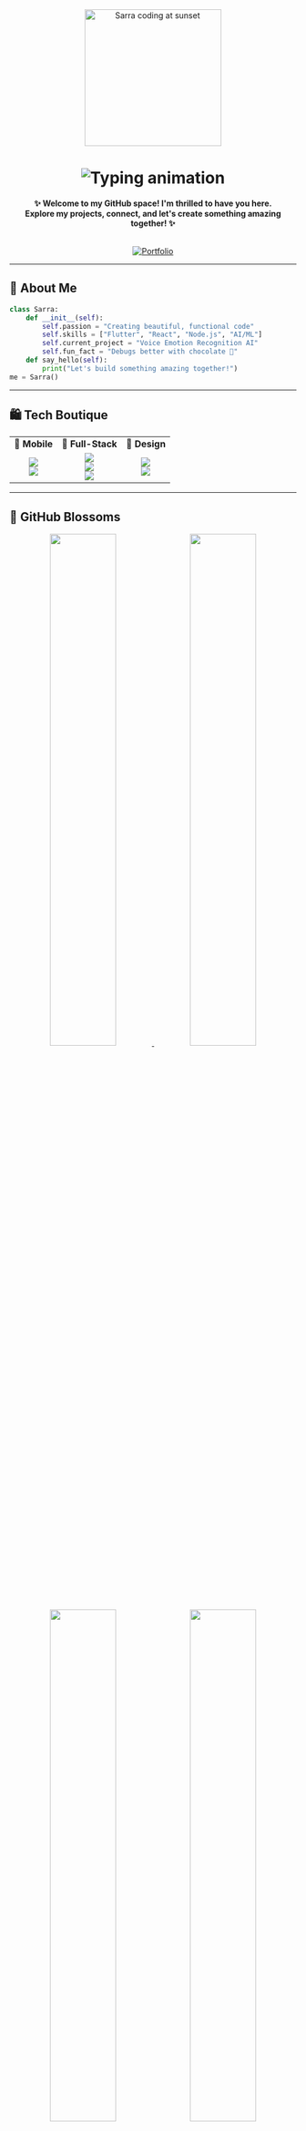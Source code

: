 <div align="center">
  <img height="240" src="https://i.postimg.cc/7YzGnsXw/code-pc-with-sunset.gif" alt="Sarra coding at sunset" />
</div>

<h1 align="center">
  <img src="https://readme-typing-svg.demolab.com?font=Fira+Code&size=30&duration=4000&pause=1000&color=FF9EB5&center=true&vCenter=true&width=500&lines=🌸+Hello%2C+I'm+Sarra;💻+Full-Stack+Developer;🎀+UI%2FUX+Enthusiast;✨+Turning+Ideas+Into+Reality" alt="Typing animation" />
</h1>

<div align="center">

  <!-- 🌷 Greeting Message -->
  <b>✨ Welcome to my GitHub space! I'm thrilled to have you here.<br>
  Explore my projects, connect, and let's create something amazing together! ✨</b>
  <br><br>

  <a href="https://sarra-zerguerras-portfolio.vercel.app/" target="_blank">
    <img src="https://img.shields.io/badge/My%20Portfolio-FF9EB5?style=for-the-badge&logo=vercel&logoColor=white" alt="Portfolio" />
  </a>
</div>

---

## 💝 About Me

```python
class Sarra:
    def __init__(self):
        self.passion = "Creating beautiful, functional code"
        self.skills = ["Flutter", "React", "Node.js", "AI/ML"]
        self.current_project = "Voice Emotion Recognition AI"
        self.fun_fact = "Debugs better with chocolate 🍫"
    def say_hello(self):
        print("Let's build something amazing together!")
me = Sarra()
```

---

## 🛍️ Tech Boutique

<div align="center">

<table>
  <tr>
    <td align="center"><b>📱 Mobile</b></td>
    <td align="center"><b>🌸 Full-Stack</b></td>
    <td align="center"><b>🎀 Design</b></td>
  </tr>
  <tr>
    <td align="center">
      <img src="https://img.shields.io/badge/Flutter-FF9EB5?style=for-the-badge&logo=flutter&logoColor=white" /><br>
      <img src="https://img.shields.io/badge/Dart-8ED3B2?style=for-the-badge&logo=dart&logoColor=white" />
    </td>
    <td align="center">
      <img src="https://img.shields.io/badge/React-FFC0CB?style=for-the-badge&logo=react&logoColor=61DAFB" /><br>
      <img src="https://img.shields.io/badge/Node.js-8ED3B2?style=for-the-badge&logo=node.js&logoColor=white" /><br>
      <img src="https://img.shields.io/badge/Spring-FF9EB5?style=for-the-badge&logo=spring&logoColor=white" />
    </td>
    <td align="center">
      <img src="https://img.shields.io/badge/Figma-FF9EB5?style=for-the-badge&logo=figma&logoColor=white" /><br>
      <img src="https://img.shields.io/badge/Canva-8ED3B2?style=for-the-badge&logo=canva&logoColor=white" />
    </td>
  </tr>
</table>

</div>

---

## 🌸 GitHub Blossoms

<div align="center">
  <a href="https://github.com/sarrazer24">
    <img src="https://github-readme-stats.vercel.app/api?username=sarrazer24&show_icons=true&count_private=true&theme=dracula&bg_color=FFE6EE&hide_border=true&title_color=8B5FBF&icon_color=FF9EB5&text_color=8B5FBF" width="48%" />
    <img src="https://github-readme-stats.vercel.app/api/top-langs/?username=sarrazer24&layout=compact&theme=dracula&bg_color=FFE6EE&hide_border=true&title_color=8B5FBF&text_color=8B5FBF" width="48%" />
  </a>
</div>
<br>
<div align="center">
  <img src="https://github-readme-streak-stats.herokuapp.com/?user=sarrazer24&theme=dracula&background=FFE6EE&hide_border=true&stroke=8B5FBF&ring=FF9EB5&fire=FF9EB5&currStreakNum=8B5FBF" width="48%" />
  <img src="https://github-profile-trophy.vercel.app/?username=sarrazer24&theme=dracula&margin-w=15&no-bg=true&no-frame=true&title=Stars,Commit,Issues,PullRequest,Repositories" width="48%" />
</div>

---

## 💌 Let's Chat

<div align="center">
  <a href="https://linkedin.com/in/sarra-zerguerras-1b0978195">
    <img src="https://img.shields.io/badge/LinkedIn-8ED3B2?style=for-the-badge&logo=linkedin&logoColor=white" />
  </a>
  <a href="https://instagram.com/sarra.zerguerras">
    <img src="https://img.shields.io/badge/Instagram-FF9EB5?style=for-the-badge&logo=instagram&logoColor=white" />
  </a>
  <a href="mailto:ks.zerguerras@esi-sba.dz">
    <img src="https://img.shields.io/badge/Email-8B5FBF?style=for-the-badge&logo=gmail&logoColor=white" />
  </a>
</div>

---

<p align="center">
  <i>✨ "She coded her dreams into
